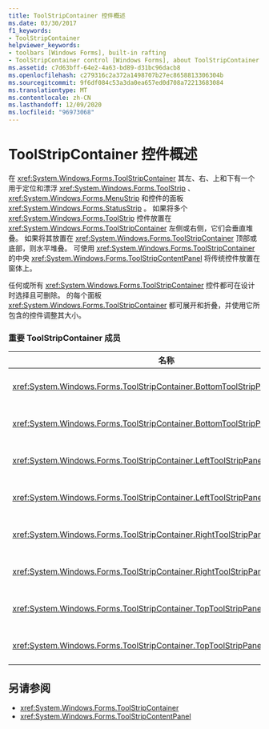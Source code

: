 ```yaml
---
title: ToolStripContainer 控件概述
ms.date: 03/30/2017
f1_keywords:
- ToolStripContainer
helpviewer_keywords:
- toolbars [Windows Forms], built-in rafting
- ToolStripContainer control [Windows Forms], about ToolStripContainer control
ms.assetid: c7d63bff-64e2-4a63-bd89-d31bc96dacb8
ms.openlocfilehash: c279316c2a372a1498707b27ec8658813306304b
ms.sourcegitcommit: 9f6df084c53a3da0ea657ed0d708a72213683084
ms.translationtype: MT
ms.contentlocale: zh-CN
ms.lasthandoff: 12/09/2020
ms.locfileid: "96973068"
---
```

# <a name="toolstripcontainer-control-overview"></a>ToolStripContainer 控件概述
在 <xref:System.Windows.Forms.ToolStripContainer> 其左、右、上和下有一个用于定位和漂浮 <xref:System.Windows.Forms.ToolStrip> 、 <xref:System.Windows.Forms.MenuStrip> 和控件的面板 <xref:System.Windows.Forms.StatusStrip> 。 如果将多个 <xref:System.Windows.Forms.ToolStrip> 控件放置在 <xref:System.Windows.Forms.ToolStripContainer> 左侧或右侧，它们会垂直堆叠。 如果将其放置在 <xref:System.Windows.Forms.ToolStripContainer> 顶部或底部，则水平堆叠。 可使用 <xref:System.Windows.Forms.ToolStripContainer> 的中央 <xref:System.Windows.Forms.ToolStripContentPanel> 将传统控件放置在窗体上。  
  
 任何或所有 <xref:System.Windows.Forms.ToolStripContainer> 控件都可在设计时选择且可删除。 的每个面板 <xref:System.Windows.Forms.ToolStripContainer> 都可展开和折叠，并使用它所包含的控件调整其大小。  
  
### <a name="important-toolstripcontainer-members"></a>重要 ToolStripContainer 成员  
  
|名称|描述|  
|----------|-----------------|  
|<xref:System.Windows.Forms.ToolStripContainer.BottomToolStripPanel%2A>|获取 <xref:System.Windows.Forms.ToolStripContainer> 的底部面板。|  
|<xref:System.Windows.Forms.ToolStripContainer.BottomToolStripPanelVisible%2A>|获取或设置一个值，该值指示 <xref:System.Windows.Forms.ToolStripContainer> 的底部面板是否可见。|  
|<xref:System.Windows.Forms.ToolStripContainer.LeftToolStripPanel%2A>|获取 <xref:System.Windows.Forms.ToolStripContainer> 的左面板。|  
|<xref:System.Windows.Forms.ToolStripContainer.LeftToolStripPanelVisible%2A>|获取或设置一个值，该值指示 <xref:System.Windows.Forms.ToolStripContainer> 的左面板是否可见。|  
|<xref:System.Windows.Forms.ToolStripContainer.RightToolStripPanel%2A>|获取 <xref:System.Windows.Forms.ToolStripContainer> 的右面板。|  
|<xref:System.Windows.Forms.ToolStripContainer.RightToolStripPanelVisible%2A>|获取或设置一个值，该值指示 <xref:System.Windows.Forms.ToolStripContainer> 的右面板是否可见。|  
|<xref:System.Windows.Forms.ToolStripContainer.TopToolStripPanel%2A>|获取 <xref:System.Windows.Forms.ToolStripContainer> 的顶部面板。|  
|<xref:System.Windows.Forms.ToolStripContainer.TopToolStripPanelVisible%2A>|获取或设置一个值，该值指示 <xref:System.Windows.Forms.ToolStripContainer> 的顶部面板是否可见。|  
  
## <a name="see-also"></a>另请参阅

- <xref:System.Windows.Forms.ToolStripContainer>
- <xref:System.Windows.Forms.ToolStripContentPanel>
